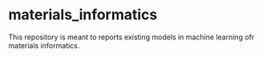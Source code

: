 # materials_informatics

This repository is meant to reports existing models in machine learning ofr materials informatics.

